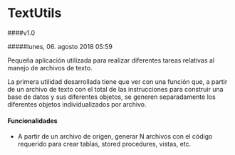 # TextUtils
####v1.0

#####lunes, 06. agosto 2018 05:59 

Pequeña aplicación utilizada para realizar diferentes tareas relativas al manejo de archivos de texto.

La primera utilidad desarrollada tiene que ver con una función que, a partir de un archivo de texto con el total de las instrucciones para construir una base de datos y sus diferentes objetos, se generen separadamente los diferentes objetos individualizados por archivo.

#### Funcionalidades

* A partir de un archivo de origen, generar N archivos con el código requerido para crear tablas, stored procedures, vistas, etc.
